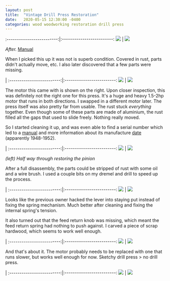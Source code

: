 ```yaml
---
layout: post
title:  "Vintage Drill Press Restoration"
date:   2020-05-15 12:30:00 -0400
categories: wood woodworking restoration drill press
---
```



:-------------------------:|:-------------------------:
![](/static/posts/drill_press/after-clean-left-side.jpg)  |  ![](/static/posts/drill_press/after-clean-right-side.jpg)

_After._ [Manual](/static/posts/drill_press/10323620.pdf)

When I picked this up it was not is superb condition. Covered in rust, parts didn't actually move, etc. I also later discovered that a few parts were missing.

  |
:-------------------------:|:-------------------------:
![](/static/posts/drill_press/before-left-side.jpg)  |  ![](/static/posts/drill_press/before-right-side.jpg)

The motor this came with is shown on the right. Upon closer inspection, this was definitely not the right one for this press. It's a huge and heavy 1.5-2hp motor that runs in both directions. I swapped in a different motor later. The press itself was also pretty far from usable. The rust stuck _everything_ together. Even though some of these parts are made of aluminium, the rust filled all the gaps that used to slide freely. Nothing really moved.

So I started cleaning it up, and was even able to find a serial number which led to a [manual](/static/posts/drill_press/10323620.pdf) and more information about its manufacture [date](http://vintagemachinery.org/photoindex/detail.aspx?id=31400) (apparently 1948-1952).

  |
:-------------------------:|:-------------------------:
![](/static/posts/drill_press/mid-shaft.jpg)  |  ![](/static/posts/drill_press/serial-no.jpg)

_(left) Half way through restoring the pinion_

After a full disassembly, the parts could be stripped of rust with some oil and a wire brush. I used a couple bits on my dremel and drill to speed up the process.

  |
:-------------------------:|:-------------------------:
![](/static/posts/drill_press/before-right-side-zoom.jpg)  |  ![](/static/posts/drill_press/after-right-side-zoom.jpg)

Looks like the previous owner hacked the lever into staying put instead of fixing the spring mechanism. Much better after cleaning and fixing the internal spring's tension.

It also turned out that the feed return knob was missing, which meant the feed return spring had nothing to push against. I carved a piece of scrap hardwood, which seems to work well enough.

  |
:-------------------------:|:-------------------------:
![](/static/posts/drill_press/after-diy-block.jpg)  |  ![](/static/posts/drill_press/after-dirty-front.jpg)

And that's about it. The motor probably needs to be replaced with one that runs slower, but works well enough for now. Sketchy drill press > no drill press.

  |
:-------------------------:|:-------------------------:
![](/static/posts/drill_press/after-clean-left-side.jpg)  |  ![](/static/posts/drill_press/after-clean-right-side.jpg)
